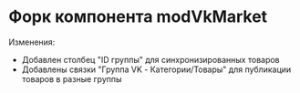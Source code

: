 # Форк компонента modVkMarket
Изменения:
- Добавлен столбец "ID группы" для синхронизированных товаров
- Добавлены связки "Группа VK - Категории/Товары" для публикации товаров в разные группы
